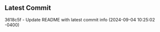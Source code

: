 
## Latest Commit
3618c5f - Update README with latest commit info (2024-09-04 10:25:02 -0400) <Yunxi-Zhou>

